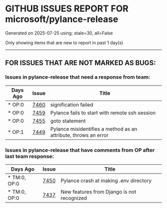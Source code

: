 
# GITHUB ISSUES REPORT FOR microsoft/pylance-release


Generated on 2025-07-25 using: stale=30, all=False


Only showing items that are new to report in past 1 day(s)


---

## FOR ISSUES THAT ARE NOT MARKED AS BUGS:


### Issues in pylance-release that need a response from team:

| Days Ago | Issue | Title |
| --- | --- | --- |
 | \* OP:0  |[7460](https://github.com/microsoft/pylance-release/issues/7460 "signification failed")  |signification failed |
 | \* OP:0  |[7459](https://github.com/microsoft/pylance-release/issues/7459 "Pylance fails to start with remote ssh session")  |Pylance fails to start with remote ssh session |
 | \* OP:0  |[7455](https://github.com/microsoft/pylance-release/issues/7455 "goto statement")  |goto statement |
 | \* OP:1  |[7449](https://github.com/microsoft/pylance-release/issues/7449 "Pylance misidentifies a method as an attribute, throws an error")  |Pylance misidentifies a method as an attribute, throws an error |

### Issues in pylance-release that have comments from OP after last team response:

| Days Ago | Issue | Title |
| --- | --- | --- |
 | \* TM:0, OP:0  |[7450](https://github.com/microsoft/pylance-release/issues/7450 "Pylance crash at making .env directory")  |Pylance crash at making .env directory |
 | \* TM:0, OP:0  |[7437](https://github.com/microsoft/pylance-release/issues/7437 "New features from Django is not recognized")  |New features from Django is not recognized |




















